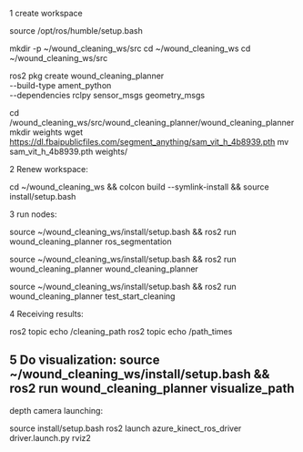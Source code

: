 1 create workspace

source /opt/ros/humble/setup.bash

mkdir -p ~/wound_cleaning_ws/src
cd ~/wound_cleaning_ws
cd ~/wound_cleaning_ws/src

ros2 pkg create wound_cleaning_planner \
  --build-type ament_python \
  --dependencies rclpy sensor_msgs geometry_msgs

cd /wound_cleaning_ws/src/wound_cleaning_planner/wound_cleaning_planner
mkdir weights
wget https://dl.fbaipublicfiles.com/segment_anything/sam_vit_h_4b8939.pth
mv sam_vit_h_4b8939.pth weights/


2 Renew workspace:

cd ~/wound_cleaning_ws && colcon build --symlink-install && source install/setup.bash

3 run nodes:

source ~/wound_cleaning_ws/install/setup.bash && ros2 run wound_cleaning_planner ros_segmentation

source ~/wound_cleaning_ws/install/setup.bash && ros2 run wound_cleaning_planner wound_cleaning_planner

source ~/wound_cleaning_ws/install/setup.bash && ros2 run wound_cleaning_planner test_start_cleaning

4  Receiving results:

ros2 topic echo /cleaning_path
ros2 topic echo /path_times

5 Do visualization: 
source ~/wound_cleaning_ws/install/setup.bash && ros2 run wound_cleaning_planner visualize_path
-----------------------------------------------------------------------------------------------------------------------------------
depth camera launching:

source install/setup.bash
ros2 launch azure_kinect_ros_driver driver.launch.py
rviz2





